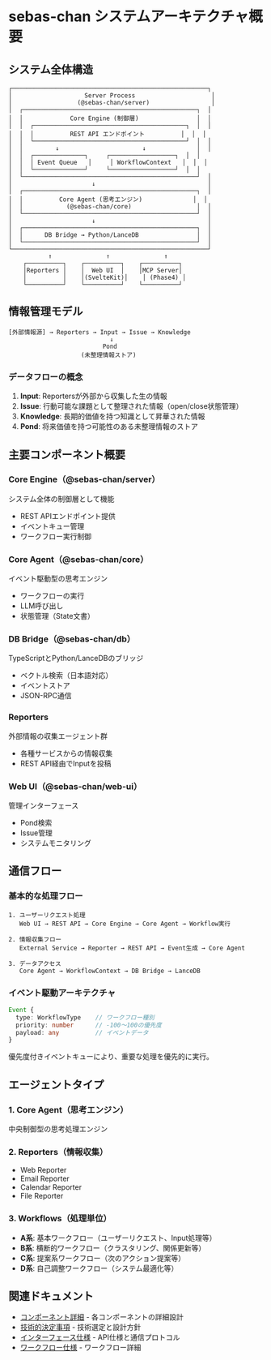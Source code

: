 # sebas-chan システムアーキテクチャ概要

## システム全体構造

```
┌──────────────────────────────────────────────────────┐
│                    Server Process                     │
│                  (@sebas-chan/server)                 │
│  ┌────────────────────────────────────────────────┐  │
│  │             Core Engine (制御層)                │  │
│  │  ┌──────────────────────────────────────────┐  │  │
│  │  │          REST API エンドポイント          │  │  │
│  │  └──────────────────────────────────────────┘  │  │
│  │         ↓                       ↓              │  │
│  │  ┌──────────────┐     ┌──────────────────┐  │  │
│  │  │ Event Queue   │     │ WorkflowContext   │  │  │
│  │  └──────────────┘     └──────────────────┘  │  │
│  └────────────────────────────────────────────────┘  │
│                      ↓                               │
│  ┌────────────────────────────────────────────────┐  │
│  │          Core Agent (思考エンジン)              │  │
│  │            (@sebas-chan/core)                  │  │
│  └────────────────────────────────────────────────┘  │
│                      ↓                               │
│  ┌────────────────────────────────────────────────┐  │
│  │      DB Bridge → Python/LanceDB                │  │
│  └────────────────────────────────────────────────┘  │
└──────────────────────────────────────────────────────┘
           ↑               ↑               ↑
    ┌──────────┐    ┌──────────┐    ┌──────────┐
    │Reporters │    │  Web UI  │    │MCP Server│
    │          │    │(SvelteKit)│    │ (Phase4) │
    └──────────┘    └──────────┘    └──────────┘
```

## 情報管理モデル

```
[外部情報源] → Reporters → Input → Issue → Knowledge
                            ↓
                          Pond
                    (未整理情報ストア)
```

### データフローの概念

1. **Input**: Reportersが外部から収集した生の情報
2. **Issue**: 行動可能な課題として整理された情報（open/close状態管理）
3. **Knowledge**: 長期的価値を持つ知識として昇華された情報
4. **Pond**: 将来価値を持つ可能性のある未整理情報のストア

## 主要コンポーネント概要

### Core Engine（@sebas-chan/server）
システム全体の制御層として機能
- REST APIエンドポイント提供
- イベントキュー管理
- ワークフロー実行制御

### Core Agent（@sebas-chan/core）
イベント駆動型の思考エンジン
- ワークフローの実行
- LLM呼び出し
- 状態管理（State文書）

### DB Bridge（@sebas-chan/db）
TypeScriptとPython/LanceDBのブリッジ
- ベクトル検索（日本語対応）
- イベントストア
- JSON-RPC通信

### Reporters
外部情報の収集エージェント群
- 各種サービスからの情報収集
- REST API経由でInputを投稿

### Web UI（@sebas-chan/web-ui）
管理インターフェース
- Pond検索
- Issue管理
- システムモニタリング

## 通信フロー

### 基本的な処理フロー

```
1. ユーザーリクエスト処理
   Web UI → REST API → Core Engine → Core Agent → Workflow実行

2. 情報収集フロー
   External Service → Reporter → REST API → Event生成 → Core Agent

3. データアクセス
   Core Agent → WorkflowContext → DB Bridge → LanceDB
```

### イベント駆動アーキテクチャ

```typescript
Event {
  type: WorkflowType    // ワークフロー種別
  priority: number      // -100〜100の優先度
  payload: any          // イベントデータ
}
```

優先度付きイベントキューにより、重要な処理を優先的に実行。

## エージェントタイプ

### 1. Core Agent（思考エンジン）
中央制御型の思考処理エンジン

### 2. Reporters（情報収集）
- Web Reporter
- Email Reporter
- Calendar Reporter
- File Reporter

### 3. Workflows（処理単位）
- **A系**: 基本ワークフロー（ユーザーリクエスト、Input処理等）
- **B系**: 横断的ワークフロー（クラスタリング、関係更新等）
- **C系**: 提案系ワークフロー（次のアクション提案等）
- **D系**: 自己調整ワークフロー（システム最適化等）

## 関連ドキュメント

- [コンポーネント詳細](COMPONENTS.md) - 各コンポーネントの詳細設計
- [技術的決定事項](TECHNICAL_DECISIONS.md) - 技術選定と設計方針
- [インターフェース仕様](INTERFACES.md) - API仕様と通信プロトコル
- [ワークフロー仕様](../workflows/SPECIFICATION.md) - ワークフロー詳細